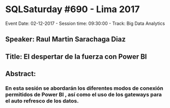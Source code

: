 # SQLSaturday #690 - Lima 2017
Event Date: 02-12-2017 - Session time: 09:30:00 - Track: Big Data  Analytics
## Speaker: Raul Martin Sarachaga Diaz
## Title: El despertar de la fuerza con Power BI
## Abstract:
### En esta sesión se abordarán los diferentes modos de conexión permitidos de Power BI , así como el uso de los gateways para el auto refresco de los datos.
